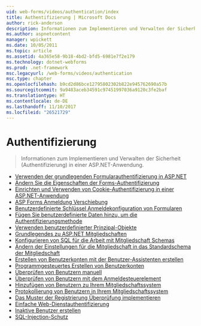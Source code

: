 ```yaml
---
uid: web-forms/videos/authentication/index
title: Authentifizierung | Microsoft Docs
author: rick-anderson
description: Informationen zum Implementieren und Verwalten der Sicherheit (Authentifizierung) in einer ASP.NET-Anwendung.
ms.author: aspnetcontent
manager: wpickett
ms.date: 10/05/2011
ms.topic: article
ms.assetid: 4a365e58-9b18-4bd2-bfd5-6981e7f2e179
ms.technology: dotnet-webforms
ms.prod: .net-framework
msc.legacyurl: /web-forms/videos/authentication
msc.type: chapter
ms.openlocfilehash: b9cd2d86bce12795802302b822e945762690a57b
ms.sourcegitcommit: 9a9483aceb34591c97451997036a9120c3fe2baf
ms.translationtype: HT
ms.contentlocale: de-DE
ms.lasthandoff: 11/10/2017
ms.locfileid: "26521729"
---
```

<a name="authentication"></a>Authentifizierung
====================
> Informationen zum Implementieren und Verwalten der Sicherheit (Authentifizierung) in einer ASP.NET-Anwendung.


- [Verwenden der grundlegenden Formularauthentifizierung in ASP.NET](using-basic-forms-authentication-in-aspnet.md)
- [Ändern Sie die Eigenschaften der Forms-Authentifizierung](how-to-change-the-forms-authentication-properties.md)
- [Einrichten und Verwenden von Cookie-Authentifizierung in einer ASP.NET-Anwendung](how-to-setup-and-use-cookie-less-authentication-in-an-aspnet-application.md)
- [ASP Forms Anmeldung Verschiebung](asp-forms-login-relocation.md)
- [Benutzerdefinierte Schlüssel Anmeldekonfiguration von Formularen](forms-login-custom-key-configuration.md)
- [Fügen Sie benutzerdefinierte Daten hinzu, um die Authentifizierungsmethode](add-custom-data-to-the-authentication-method.md)
- [Verwenden benutzerdefinierter Prinzipal-Objekte](use-custom-principal-objects.md)
- [Grundlegendes zu ASP.NET Mitgliedschaften](understanding-aspnet-memberships.md)
- [Konfigurieren von SQL für die Arbeit mit Mitgliedschaft Schemas](configuring-sql-to-work-with-membership-schemas.md)
- [Ändern der Einstellungen für die Mitgliedschaft in das Standardschema der Mitgliedschaft](changing-membership-settings-in-the-default-membership-schema.md)
- [Erstellen von Benutzerkonten mit der Benutzer-Assistenten erstellen](creating-user-accounts-with-the-create-user-wizard.md)
- [Programmgesteuertes Erstellen von Benutzerkonten](creating-user-accounts-programmatically.md)
- [Überprüfen von Benutzern manuell](validating-users-manually.md)
- [Überprüfen von Benutzern mit dem Anmeldesteuerelement](validating-users-with-the-login-control.md)
- [Hinzufügen von Benutzern zu Ihrem Mitgliedschaftssystem](adding-users-to-your-membership-system.md)
- [Protokollierung von Benutzern in Ihrem Mitgliedschaftssystem](logging-users-into-your-membership-system.md)
- [Das Muster der Registrierung Überprüfung implementieren](implement-the-registration-verification-pattern.md)
- [Einfache Web-Dienstauthentifizierung](simple-web-service-authentication.md)
- [Inaktive Benutzer erstellen](creating-inactive-users.md)
- [SQL-Injection-Schutz](sql-injection-defense.md)
